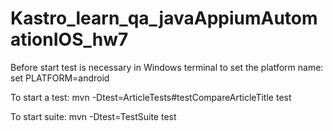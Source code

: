 # Kastro_learn_qa_javaAppiumAutomationIOS_hw7
Before start test is necessary in Windows terminal to set the platform name:
set PLATFORM=android

To start a test:
mvn -Dtest=ArticleTests#testCompareArticleTitle test

To start suite:
mvn -Dtest=TestSuite test